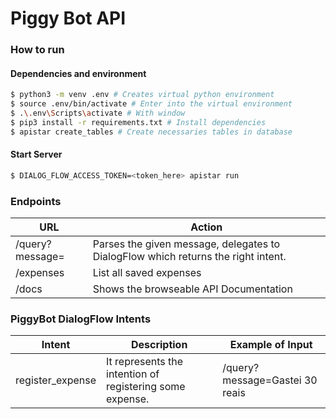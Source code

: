 # Piggy Bot API

### How to run
#### Dependencies and environment
```bash
$ python3 -m venv .env # Creates virtual python environment
$ source .env/bin/activate # Enter into the virtual environment
$ .\.env\Scripts\activate # With window
$ pip3 install -r requirements.txt # Install dependencies
$ apistar create_tables # Create necessaries tables in database
```
#### Start Server 
```bash
$ DIALOG_FLOW_ACCESS_TOKEN=<token_here> apistar run
```

### Endpoints

URL | Action
------------ | -------------
/query?message= | Parses the given message, delegates to DialogFlow which returns the right intent.
/expenses | List all saved expenses 
/docs | Shows the browseable API Documentation

### PiggyBot DialogFlow Intents

Intent | Description | Example of Input
------------ | ------------- | ---------
register_expense | It represents the intention of registering some expense. | /query?message=Gastei 30 reais
